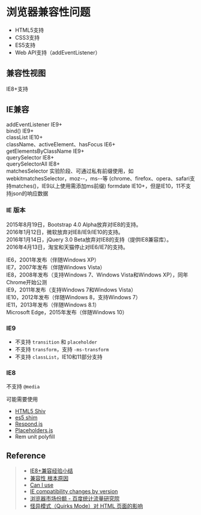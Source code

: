 # 浏览器兼容性问题
- HTML5支持
- CSS3支持
- ES5支持
- Web API支持（addEventListener）

## 兼容性视图
IE8+支持

## IE兼容
addEventListener    IE9+  
bind()              IE9+  
classList           IE10+  
className、activeElement、hasFocus    IE6+  
getElementsByClassName   IE9+  
querySelector      IE8+  
querySelectorAll   IE8+  
matchesSelector    实验阶段、可通过私有前缀使用，如webkitmatchesSelector，moz--，ms--等
(chrome、firefox、opera、safari支持matches()，IE9以上使用需添加ms前缀)
formdate IE10+，但是IE10，11不支持json的响应数据  

### IE 版本
2015年8月19日，Bootstrap 4.0 Alpha放弃对IE8的支持。  
2016年1月12日，微软放弃对IE8/IE9/IE10的支持。  
2016年1月14日，jQuery 3.0 Beta放弃对IE8的支持（提供IE8兼容库）。  
2016年4月13日，淘宝和天猫停止对IE6/IE7的支持。  

IE6，2001年发布（伴随Windows XP）  
IE7，2007年发布（伴随Windows Vista）  
IE8，2008年发布（支持Windows 7、Windows Vista和Windows XP），同年Chrome开始公测  
IE9，2011年发布（支持Windows 7和Windows Vista）  
IE10，2012年发布（伴随Windows 8，支持Windows 7）  
IE11，2013年发布（伴随Windows 8.1）  
Microsoft Edge，2015年发布（伴随Windows 10）  

### IE9
- 不支持 `transition` 和 `placeholder`
- 不支持 `transform`，支持 `-ms-transform`
- 不支持 `classList`，IE10和11部分支持

### IE8
不支持 `@media`

可能需要使用
- [HTML5 Shiv](https://github.com/aFarkas/html5shiv)
- [es5 shim](https://github.com/es-shims/es5-shim)
- [Respond.js](https://github.com/scottjehl/Respond)
- [Placeholders.js](https://github.com/jamesallardice/Placeholders.js)
- Rem unit polyfill

## Reference
> - [IE8+兼容经验小结](http://hustlzp.com/post/2014/01/ie8-compatibility)
> - [兼容性 根本原因](http://www.w3help.org/zh-cn/causes/)
> - [Can I use](http://caniuse.com/)
> - [IE compatibility changes by version](https://msdn.microsoft.com/en-us/library/dn467846(v=vs.85).aspx)
> - [浏览器市场份额 - 百度统计流量研究院](http://tongji.baidu.com/data/browser)
> - [怪异模式（Quirks Mode）对 HTML 页面的影响](https://www.ibm.com/developerworks/cn/web/1310_shatao_quirks/)
